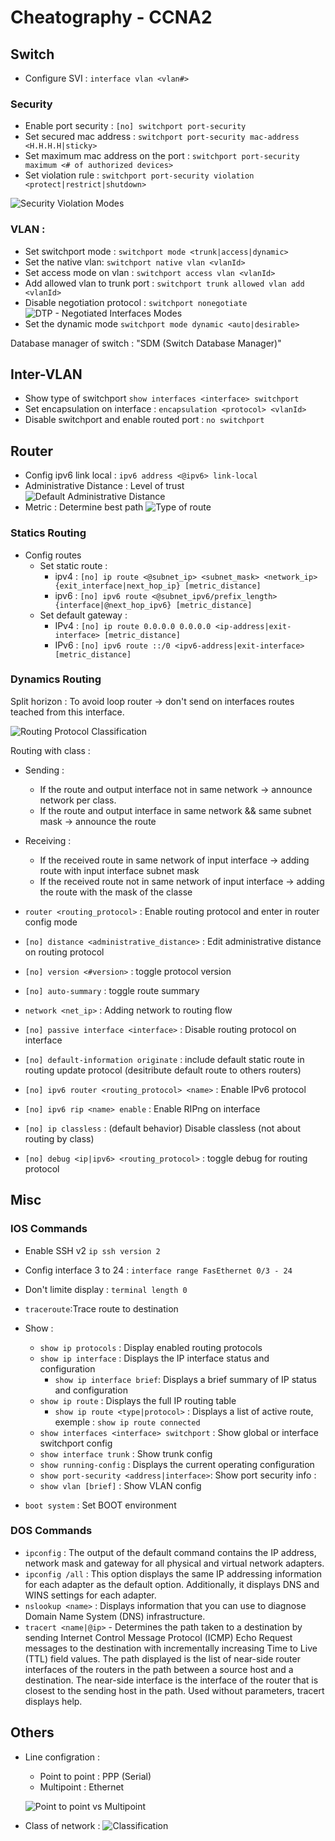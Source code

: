 # Cheatography - CCNA2
## Switch
- Configure SVI : `interface vlan <vlan#>`
### Security
- Enable port security : `[no] switchport port-security`
- Set secured mac address : `switchport port-security mac-address <H.H.H.H|sticky>`
- Set maximum mac address on the port : `switchport port-security maximum <# of authorized devices>`
- Set violation rule : `switchport port-security violation <protect|restrict|shutdown>`

![Security Violation Modes](./images/security-violation_mode.png)

### VLAN :
- Set switchport mode : `switchport mode <trunk|access|dynamic>`
- Set the native vlan: `switchport native vlan <vlanId>`
- Set access mode on vlan : `switchport access vlan <vlanId>`
- Add allowed vlan to trunk port : `switchport trunk allowed vlan add <vlanId>`
- Disable negotiation protocol : `switchport nonegotiate`
![DTP - Negotiated Interfaces Modes](./images/DTP.png)
- Set the dynamic mode `switchport mode dynamic <auto|desirable>`

Database manager of switch : "SDM (Switch Database Manager)"

## Inter-VLAN
- Show type of switchport `show interfaces <interface> switchport`
- Set encapsulation on interface : `encapsulation <protocol> <vlanId>`
- Disable switchport and enable routed port : `no switchport`

## Router
- Config ipv6 link local : `ipv6 address <@ipv6> link-local`
- Administrative Distance : Level of trust
![Default Administrative Distance](./images/default_administrative_distance.png)
- Metric : Determine best path
![Type of route]()
### Statics Routing
- Config routes
  - Set static route :
    - ipv4 : `[no] ip route <@subnet_ip> <subnet_mask> <network_ip> {exit_interface|next_hop_ip} [metric_distance]`
    - ipv6 : `[no] ipv6 route <@subnet_ipv6/prefix_length> {interface|@next_hop_ipv6} [metric_distance]`
  - Set default gateway :
    - IPv4 : `[no] ip route 0.0.0.0 0.0.0.0 <ip-address|exit-interface> [metric_distance]`
    - IPv6 : `[no] ipv6 route ::/0 <ipv6-address|exit-interface> [metric_distance]`

### Dynamics Routing
Split horizon : To avoid loop router -> don't send on interfaces routes teached from this interface.

![Routing Protocol Classification](./images/routing_protocol_classification.png)

Routing with class :
- Sending :
  - If the route and output interface not in same network -> announce network per class.
  -  If the route and output interface in same network && same subnet mask -> announce the route
- Receiving :
  - If the received route in same network of input interface -> adding route with input interface subnet mask
  - If the received route not in same network of input interface -> adding the route with the mask of the classe

- `router <routing_protocol>` : Enable routing protocol and enter in router config mode
- `[no] distance <administrative_distance>` : Edit administrative distance on routing protocol
- `[no] version <#version>` : toggle protocol version
- `[no] auto-summary` : toggle route summary
- `network <net_ip>` : Adding network to routing flow
- `[no] passive interface <interface>` : Disable routing protocol on interface
- `[no] default-information originate` : include default static route in routing update protocol (desitribute default route to others routers)
- `[no] ipv6 router <routing_protocol> <name>` : Enable IPv6 protocol
- `[no] ipv6 rip <name> enable` : Enable RIPng on interface

- `[no] ip classless` : (default behavior) Disable classless (not about routing by class)
- `[no] debug <ip|ipv6> <routing_protocol>` : toggle debug for routing protocol

## Misc
### IOS Commands
- Enable SSH v2 `ip ssh version 2`
- Config interface 3 to 24 : `interface range FasEthernet 0/3 - 24`
- Don't limite display : `terminal length 0`
- `traceroute`:Trace route to destination
- Show :
  - `show ip protocols` : Display enabled routing protocols
  - `show ip interface` : Displays the IP interface status and configuration
    - `show ip interface brief`: Displays a brief summary of IP status and configuration
  - `show ip route` : Displays the full IP routing table
    - `show ip route <type|protocol>` : Displays a list of active route, exemple : `show ip route connected`
  - `show interfaces <interface> switchport` : Show global or interface switchport config
  - `show interface trunk` : Show trunk config
  - `show running-config` : Displays the current operating configuration
  - `show port-security <address|interface>`: Show port security info :
  - `show vlan [brief]` : Show VLAN config

- `boot system` : Set BOOT environment

### DOS Commands
- `ipconfig` : The output of the default command contains the IP address, network mask and gateway for all physical and virtual network adapters.
 - `ipconfig /all` : This option displays the same IP addressing information for each adapter as the default option. Additionally, it displays DNS and WINS settings for each adapter.
- `nslookup <name>` : Displays information that you can use to diagnose Domain Name System (DNS) infrastructure.
- `tracert <name|@ip>` - Determines the path taken to a destination by sending Internet Control Message Protocol (ICMP) Echo Request messages to the destination with incrementally increasing Time to Live (TTL) field values. The path displayed is the list of near-side router interfaces of the routers in the path between a source host and a destination. The near-side interface is the interface of the router that is closest to the sending host in the path. Used without parameters, tracert displays help.

## Others
- Line configration :
  - Point to point : PPP (Serial)
  - Multipoint : Ethernet

  ![Point to point vs Multipoint ](./images/point2point_vs_multipoint.png)

- Class of network : ![Classification](./images/classification.jpg)
